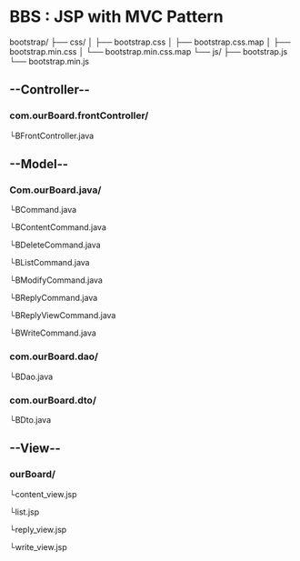 # BBS : JSP with MVC Pattern





<html><body>

bootstrap/
├── css/
│   ├── bootstrap.css
│   ├── bootstrap.css.map
│   ├── bootstrap.min.css
│   └── bootstrap.min.css.map
└── js/
    ├── bootstrap.js
    └── bootstrap.min.js

<h2>--Controller--</h2>
<h3>com.ourBoard.frontController/</h3>
	└BFrontController.java
<h2>--Model--</h2>
<h3>Com.ourBoard.java/</h3>
<p>  └BCommand.java </p>
<p>  └BContentCommand.java </p>
<p>  └BDeleteCommand.java </p>
<p>  └BListCommand.java </p>
<p>  └BModifyCommand.java </p>
<p>  └BReplyCommand.java </p>
<p>  └BReplyViewCommand.java </p>
<p>  └BWriteCommand.java </p>

<h3>com.ourBoard.dao/</h3>
<p>	└BDao.java </p>

<h3>com.ourBoard.dto/</h3>
<p>	└BDto.java </p>

<h2>--View--</h2>
<h3>ourBoard/</h3>
<p>	└content_view.jsp </p>
<p>	└list.jsp </p>
<p>	└reply_view.jsp </p>
<p>	└write_view.jsp </p>
